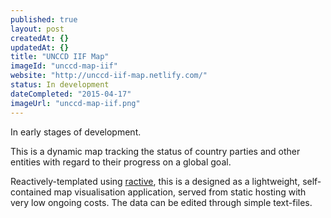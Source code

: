 ```yaml
---
published: true
layout: post
createdAt: {}
updatedAt: {}
title: "UNCCD IIF Map"
imageId: "unccd-map-iif"
website: "http://unccd-iif-map.netlify.com/"
status: In development
dateCompleted: "2015-04-17"
imageUrl: "unccd-map-iif.png"
---
```




In early stages of development. 

This is a dynamic map tracking the status of country parties and other entities with regard to their progress on a global goal. 

Reactively-templated using [ractive](http://www.ractivejs.org), this is a designed as a lightweight, self-contained map visualisation application, served from static hosting with very low ongoing costs. The data can be edited through simple text-files.
